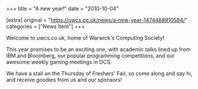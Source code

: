 +++
title = "A new year!"
date = "2010-10-04"

[extra]
original = "https://uwcs.co.uk/news/a-new-year-1474488910584/"    
categories = ["News Item"]
+++

Welcome to uwcs.co.uk, home of Warwick's Computing Society\!

This year promises to be an exciting one, with academic talks lined up from IBM and Bloomberg, our popular programming competitions, and our awesome weekly gaming meetings in DCS.

We have a stall on the Thursday of Freshers' Fair, so come along and say hi, and receive goodies from us and our sponsors\!

